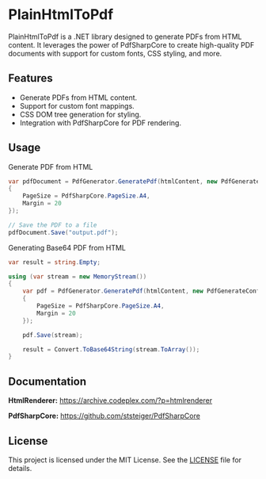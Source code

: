 # PlainHtmlToPdf

PlainHtmlToPdf is a .NET library designed to generate PDFs from HTML content. It leverages the power of PdfSharpCore to create high-quality PDF documents with support for custom fonts, CSS styling, and more.

## Features

- Generate PDFs from HTML content.
- Support for custom font mappings.
- CSS DOM tree generation for styling.
- Integration with PdfSharpCore for PDF rendering.

## Usage

Generate PDF from HTML
```csharp
var pdfDocument = PdfGenerator.GeneratePdf(htmlContent, new PdfGenerateConfig
{
    PageSize = PdfSharpCore.PageSize.A4,
    Margin = 20
});

// Save the PDF to a file
pdfDocument.Save("output.pdf");
```

Generating Base64 PDF from HTML
```csharp
var result = string.Empty;

using (var stream = new MemoryStream())
{
    var pdf = PdfGenerator.GeneratePdf(htmlContent, new PdfGenerateConfig
    {
        PageSize = PdfSharpCore.PageSize.A4,
        Margin = 20
    });

    pdf.Save(stream);

    result = Convert.ToBase64String(stream.ToArray());
}
```

## Documentation

**HtmlRenderer:** https://archive.codeplex.com/?p=htmlrenderer

**PdfSharpCore:** https://github.com/ststeiger/PdfSharpCore


## License
This project is licensed under the MIT License. See the [LICENSE](LICENSE) file for details.